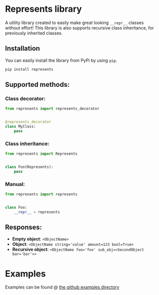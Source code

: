 # Represents library

A utility library created to easily make great looking `__repr__` classes without effort!
This library is also supports recursive class inheritance, for previously inherited classes.

## Installation

You can easily install the library from PyPi by using `pip`.
```bash
pip install represents
```

## Supported methods:

### Class decorator:

```python
from represents import represents_decorator


@represents_decorator
class MyClass:
    pass
```

### Class inheritance:

```python
from represents import Represents


class Foo(Represents):
    pass
```

### Manual:

```python
from represents import represents


class Foo:
    __repr__ = represents
```

## Responses:

* **Empty object**: `<ObjectName>`
* **Object**: `<ObjectName string='value' amount=123 bool=True>`
* **Recursive object**: `<ObjectName foo='foo' sub_obj=<SecondObject bar='bar'>>`

# Examples

Examples can be found @ [the github examples directory](https://github.com/Arthurdw/Represents/tree/master/examples)
